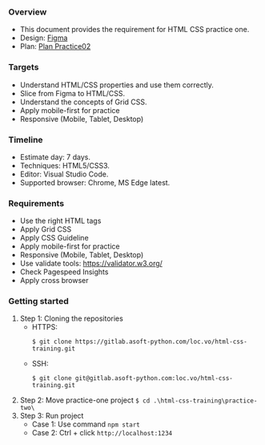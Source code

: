 ### Overview

- This document provides the requirement for HTML CSS practice one.
- Design: [Figma](<https://www.figma.com/file/GVJ6xp9S1MUN1CPUGGxQ7e/Responsive-Web-Page-%F0%9F%8E%89-(Community)?type=design&node-id=0-1&mode=design&t=Xl1qopoxLM04Ig4a-0>)
- Plan: [Plan Practice02](https://docs.google.com/document/d/158ZVkcfEaTw9HAB4lJrKMJcCZ_KAt1OGdyxmrRIFbGo/edit)

### Targets

- Understand HTML/CSS properties and use them correctly.
- Slice from Figma to HTML/CSS.
- Understand the concepts of Grid CSS.
- Apply mobile-first for practice
- Responsive (Mobile, Tablet, Desktop)

### Timeline

- Estimate day: 7 days.
- Techniques: HTML5/CSS3.
- Editor: Visual Studio Code.
- Supported browser: Chrome, MS Edge latest.

### Requirements

- Use the right HTML tags
- Apply Grid CSS
- Apply CSS Guideline
- Apply mobile-first for practice
- Responsive (Mobile, Tablet, Desktop)
- Use validate tools: https://validator.w3.org/
- Check Pagespeed Insights
- Apply cross browser

### Getting started

1. Step 1: Cloning the repositories
   - HTTPS:
     ```
     $ git clone https://gitlab.asoft-python.com/loc.vo/html-css-training.git
     ```
   - SSH:
     ```
     $ git clone git@gitlab.asoft-python.com:loc.vo/html-css-training.git
     ```
2. Step 2: Move practice-one project `$ cd .\html-css-training\practice-two\`
3. Step 3: Run project
   - Case 1: Use command `npm start`
   - Case 2: Ctrl + click `http://localhost:1234`
